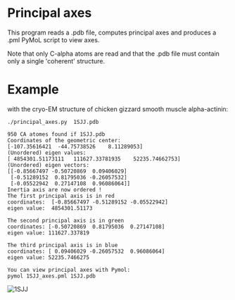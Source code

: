 Principal axes
==============

This program reads a .pdb file, computes principal axes and produces a .pml PyMoL script to view axes.

Note that only C-alpha atoms are read and that the .pdb file must contain only a single 'coherent' structure.


Example
=======
with the cryo-EM structure of chicken gizzard smooth muscle alpha-actinin:

    ./principal_axes.py  1SJJ.pdb

    950 CA atomes found if 1SJJ.pdb
    Coordinates of the geometric center:
    [-107.35616421  -44.75738526    8.11289053]
    (Unordered) eigen values:
    [ 4854301.51173111   111627.33781935    52235.74662753]
    (Unordered) eigen vectors:
    [[-0.85667497 -0.50720869  0.09406029]
     [-0.51289152  0.81795036 -0.26057532]
     [-0.05522942  0.27147108  0.96086064]]
    Inertia axis are now ordered !
    The first principal axis is in red
    coordinates:  [-0.85667497 -0.51289152 -0.05522942]
    eigen value:  4854301.51173

    The second principal axis is in green
    coordinates: [-0.50720869  0.81795036  0.27147108]
    eigen value: 111627.337819

    The third principal axis is in blue
    coordinates: [ 0.09406029 -0.26057532  0.96086064]
    eigen value: 52235.7466275

    You can view principal axes with Pymol:
    pymol 1SJJ_axes.pml 1SJJ.pdb


![1SJJ](img/ISJJ.png "1SJJ")


